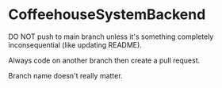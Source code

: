 # CoffeehouseSystemBackend
DO NOT push to main branch unless it's something completely inconsequential (like updating README).

Always code on another branch then create a pull request.

Branch name doesn't really matter.
